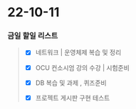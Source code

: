 # 22-10-11
### 금일 할일 리스트

> - [x] 네트워크 | 운영체제 복습 및 정리
>
> - [x] OCU 컨소시엄 강의 수강 | 시험준비
>
> - [x] DB 복습 및 과제 , 퀴즈준비
> 
> - [x] 프로젝트 게시판 구현 테스트
>